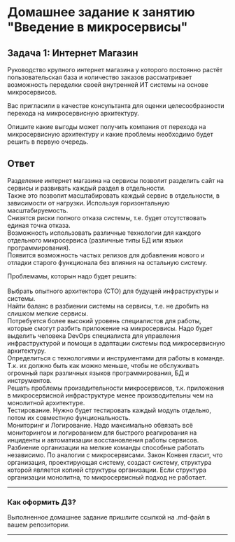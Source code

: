 # Домашнее задание к занятию "Введение в микросервисы"

## Задача 1: Интернет Магазин

Руководство крупного интернет магазина у которого постоянно растёт пользовательская база и количество заказов рассматривает возможность переделки своей внутренней ИТ системы на основе микросервисов. 

Вас пригласили в качестве консультанта для оценки целесообразности перехода на микросервисную архитектуру. 

Опишите какие выгоды может получить компания от перехода на микросервисную архитектуру и какие проблемы необходимо будет решить в первую очередь.

## Ответ

Разделение интернет магазина на сервисы позволит разделить сайт на сервисы и развивать каждый раздел в отдельности. 
<br>Также это позволит масштабировать каждый сервис в отдельности, в зависимости от нагрузки. Используя горизонтальную масштабируемость.
<br> Снизятся риски полного отказа системы, т.е.  будет отсутствовать единая точка отказа.
<br> Возможность использовать различные технологии для каждого отдельного микросервиса (различные типы БД или языки программирования).
<br> Появится возможность частых релизов для добавления нового и отладки старого функционала без влияния на остальную систему.
<br>

Проблемамы, которын надо будет решить:  
<br>Выбрать опытного архитектора (СТО) для будущей инфраструктуры и системы.
<br>Найти баланс в разбиении системы на сервисы, т.е. не дробить на слишком мелкие сервисы.
<br>Потребуется более высокий уровень специалистов для работы, которые смогут разбить приложение на микросервисы. Надо будет выделить человека DevOps специалиста для управления инфраструктурой и помощи в адаптации системы под микросервисную архитектуру.
<br>Определиться с технологиями и инструментами для работы в команде. Т.к. их должно быть как можно меньше, чтобы не обслуживать огромный парк различных языков программирования, БД и инструментов.
<br> Решать проблемы произвдительности микросервисов, т.к. приложения в микросервисной инфраструктуре менее производительны чем на монолитной архитектуре.
<br> Тестирование. Нужно будет тестировать каждый модуль отдельно, потом их совместную фунциональность.
<br>Мониторинг и Логирование. Надо максимально обвязать всё мониторингом и логированием для быстрого реагирования на инциденты и автоматизации восстановления работы сервисов.
<br>Разбиение организации на мелкие команды способные работать независимо. По аналогии с микросервисами. Закон Конвея гласит, что организация, проектирующая систему, создаст систему, структура которой является копией структуры организации. Если структура организации монолитна, то микросервисный подход не работает.

---

### Как оформить ДЗ?

Выполненное домашнее задание пришлите ссылкой на .md-файл в вашем репозитории.

---
